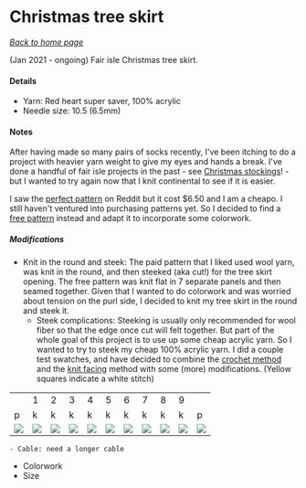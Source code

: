 # Christmas tree skirt

[*Back to home page*](..)

(Jan 2021 - ongoing) Fair isle Christmas tree skirt. 

#### Details
- Yarn: Red heart super saver, 100% acrylic
- Needle size: 10.5 (6.5mm) 

#### Notes

After having made so many pairs of socks recently, I've been itching to do a project with heavier yarn weight to give my eyes and hands a break. I've done a handful of fair isle projects in the past - see [Christmas stockings](https://liandrea4.github.io/knit/christmas-stockings.html)! - but I wanted to try again now that I knit continental to see if it is easier. 

I saw the [perfect pattern](https://www.ravelry.com/patterns/library/jolaskjol) on Reddit but it cost $6.50 and I am a cheapo. I still haven't ventured into purchasing patterns yet. So I decided to find a [free pattern](https://www.ravelry.com/patterns/library/christmas-tree-skirt) instead and adapt it to incorporate some colorwork. 

##### Modifications
- Knit in the round and steek: The paid pattern that I liked used wool yarn, was knit in the round, and then steeked (aka cut!) for the tree skirt opening. The free pattern was knit flat in 7 separate panels and then seamed together. Given that I wanted to do colorwork and was worried about tension on the purl side, I decided to knit my tree skirt in the round and steek it. 
    - Steek complications: Steeking is usually only recommended for wool fiber so that the edge once cut will felt together. But part of the whole goal of this project is to use up some cheap acrylic yarn. So I wanted to try to steek my cheap 100% acrylic yarn. I did a couple test swatches, and have decided to combine the [crochet method](https://blog.tincanknits.com/2014/09/18/steek/) and the [knit facing](https://www.purlsoho.com/create/steek-with-knit-facing/) method with some (more) modifications. (Yellow squares indicate a white stitch)
    
<table style="width:100%"> 
  <tr>
    <td> </td>
    <td>1</td>
    <td>2</td>
    <td>3</td>
    <td>4</td>
    <td>5</td>
    <td>6</td>
    <td>7</td>
    <td>8</td>
    <td>9</td>
    <td> </td>
  </tr>
  <tr>
    <td>p</td>
    <td>k</td>
    <td>k</td>
    <td>k</td>
    <td>k</td>
    <td>k</td>
    <td>k</td>
    <td>k</td>
    <td>k</td>
    <td>k</td>
    <td>p</td>
  </tr>
  <tr>
    <td><img src="https://via.placeholder.com/15/ff0000?text=+"</td>
    <td><img src="https://via.placeholder.com/15/ff0000?text=+"</td>
    <td><img src="https://via.placeholder.com/15/ff0000?text=+"</td>
    <td><img src="https://via.placeholder.com/15/ffff00?text=+"</td>
    <td><img src="https://via.placeholder.com/15/ff0000?text=+"</td>
    <td><img src="https://via.placeholder.com/15/ffff00?text=+"</td>
    <td><img src="https://via.placeholder.com/15/ff0000?text=+"</td>
    <td><img src="https://via.placeholder.com/15/ffff00?text=+"</td>
    <td><img src="https://via.placeholder.com/15/ff0000?text=+"</td>
    <td><img src="https://via.placeholder.com/15/ff0000?text=+"</td>
    <td><img src="https://via.placeholder.com/15/ff0000?text=+"</td>
  </tr>
</table>
       
    - Cable: need a longer cable
- Colorwork
- Size 

